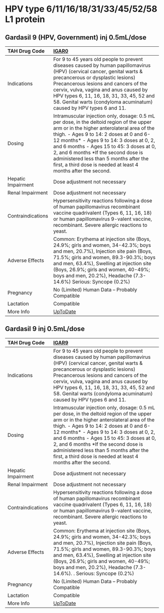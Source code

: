# HPV type 6/11/16/18/31/33/45/52/58 L1 protein

## Gardasil 9 (HPV, Government) inj 0.5mL/dose

| TAH Drug Code      | [IGAR0](https://www.tahsda.org.tw/drugs/hissearch.php?drug_code=IGAR0)                                                                                                                                                                                                                                                                                                                                                        |
|:-------------------|:------------------------------------------------------------------------------------------------------------------------------------------------------------------------------------------------------------------------------------------------------------------------------------------------------------------------------------------------------------------------------------------------------------------------------|
| Indications        | For 9 to 45 years old people to prevent diseases caused by human papillomavirus (HPV) (cervical cancer, genital warts & precancerous or dysplastic lesions) Precancerous lesions and cancers of the cervix, vulva, vagina and anus caused by HPV types 6, 11, 16, 18, 31, 33, 45, 52 and 58. Genital warts (condyloma acuminatum) caused by HPV types 6 and 11.                                                               |
| Dosing             | Intramuscular injection only, dosage: 0.5 mL per dose, in the deltoid region of the upper arm or in the higher anterolateral area of the thigh. - Ages 9 to 14: 2 doses at 0 and 6-12 months* - Ages 9 to 14: 3 doses at 0, 2, and 6 months - Ages 15 to 45: 3 doses at 0, 2, and 6 months *If the second dose is administered less than 5 months after the first, a third dose is needed at least 4 months after the second. |
| Hepatic Impairment | Dose adjustment not necessary                                                                                                                                                                                                                                                                                                                                                                                                 |
| Renal Impairment   | Dose adjustment not necessary                                                                                                                                                                                                                                                                                                                                                                                                 |
| Contraindications  | Hypersensitivity reactions following a dose of human papillomavirus recombinant vaccine quadrivalent (Types 6, 11, 16, 18) or human papillomavirus 9-valent vaccine, recombinant. Severe allergic reactions to yeast.                                                                                                                                                                                                         |
| Adverse Effects    | Common: Erythema at injection site (Boys, 24.9%; girls and women, 34-42.3%; boys and men, 20.7%), Injection site pain (Boys, 71.5%; girls and women, 89.3-90.3%; boys and men, 63.4%), Swelling at injection site (Boys, 26.9%; girls and women, 40-49%; boys and men, 20.2%), Headache (7.3-14.6%) Serious: Syncope (0.2%)                                                                                                   |
| Pregnancy          | No (Limited) Human Data – Probably Compatible                                                                                                                                                                                                                                                                                                                                                                                 |
| Lactation          | Compatible                                                                                                                                                                                                                                                                                                                                                                                                                    |
| More Info          | [UpToDate](https://www.uptodate.com/contents/human-papillomavirus-9-valent-vaccine-9vhpv-drug-information)                                                                                                                                                                                                                                                                                                                    |

## Gardasil 9 inj 0.5mL/dose

| TAH Drug Code      | [IGAR9](https://www.tahsda.org.tw/drugs/hissearch.php?drug_code=IGAR9)                                                                                                                                                                                                                                                                                                                                                        |
|:-------------------|:------------------------------------------------------------------------------------------------------------------------------------------------------------------------------------------------------------------------------------------------------------------------------------------------------------------------------------------------------------------------------------------------------------------------------|
| Indications        | For 9 to 45 years old people to prevent diseases caused by human papillomavirus (HPV) (cervical cancer, genital warts & precancerous or dysplastic lesions) Precancerous lesions and cancers of the cervix, vulva, vagina and anus caused by HPV types 6, 11, 16, 18, 31, 33, 45, 52 and 58. Genital warts (condyloma acuminatum) caused by HPV types 6 and 11.                                                               |
| Dosing             | Intramuscular injection only, dosage: 0.5 mL per dose, in the deltoid region of the upper arm or in the higher anterolateral area of the thigh. - Ages 9 to 14: 2 doses at 0 and 6-12 months* - Ages 9 to 14: 3 doses at 0, 2, and 6 months - Ages 15 to 45: 3 doses at 0, 2, and 6 months *If the second dose is administered less than 5 months after the first, a third dose is needed at least 4 months after the second. |
| Hepatic Impairment | Dose adjustment not necessary                                                                                                                                                                                                                                                                                                                                                                                                 |
| Renal Impairment   | Dose adjustment not necessary                                                                                                                                                                                                                                                                                                                                                                                                 |
| Contraindications  | Hypersensitivity reactions following a dose of human papillomavirus recombinant vaccine quadrivalent (Types 6, 11, 16, 18) or human papillomavirus 9-valent vaccine, recombinant. Severe allergic reactions to yeast.                                                                                                                                                                                                         |
| Adverse Effects    | Common: Erythema at injection site (Boys, 24.9%; girls and women, 34-42.3%; boys and men, 20.7%), Injection site pain (Boys, 71.5%; girls and women, 89.3-90.3%; boys and men, 63.4%), Swelling at injection site (Boys, 26.9%; girls and women, 40-49%; boys and men, 20.2%), Headache (7.3-14.6%). . Serious: Syncope (0.2%)                                                                                                |
| Pregnancy          | No (Limited) Human Data – Probably Compatible                                                                                                                                                                                                                                                                                                                                                                                 |
| Lactation          | Compatible                                                                                                                                                                                                                                                                                                                                                                                                                    |
| More Info          | [UpToDate](https://www.uptodate.com/contents/human-papillomavirus-9-valent-vaccine-9vhpv-drug-information)                                                                                                                                                                                                                                                                                                                    |

